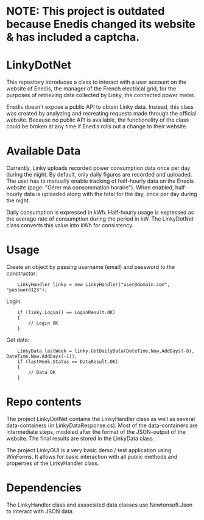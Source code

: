# NOTE: This project is outdated because Enedis changed its website & has included a captcha.

# LinkyDotNet

This repository introduces a class to interact with a user account on the website of Enedis, the manager of the French electrical grid, for the purposes of retrieving data collected by Linky, the connected power meter.

Enedis doesn't expose a public API to obtain Linky data. Instead, this class was created by analyzing and recreating requests made through the official website. Because no public API is available, the functionality of the class could be broken at any time if Enedis rolls out a change to their website.

# Available Data

Currently, Linky uploads recorded power consumption data once per day during the night. By default, only daily figures are recorded and uploaded. The user has to manually enable tracking of half-hourly data on the Enedis website (page: "Gérer ma consommation horaire"). When enabled, half-hourly data is uploaded along with the total for the day, once per day during the night.

Daily consumption is expressed in kWh. Half-hourly usage is expressed as the average rate of consumption during the period in kW. The LinkyDotNet class converts this value into kWh for consistency.

# Usage

Create an object by passing username (email) and password to the constructor:
````
    LinkyHandler linky = new LinkyHandler("user@domain.com", "password123");
````

Login:
````
    if (linky.Login() == LoginResult.OK)
    {
        // Login OK
    }
````

Get data:
````
    LinkyData lastWeek = linky.GetDailyData(DateTime.Now.AddDays(-8), DateTime.Now.AddDays(-1));
    if (lastWeek.Status == DataResult.OK)
    {
        // Data OK
    }
````

# Repo contents

The project LinkyDotNet contains the LinkyHandler class as well as several data-containers (in LinkyDataResponse.cs). Most of the data-containers are intermediate steps, modeled after the format of the JSON-output of the website. The final results are stored in the LinkyData class.
    
The project LinkyGUI is a very basic demo / test application using WinForms. It allows for basic interaction with all public methods and properties of the LinkyHandler class.

# Dependencies

The LinkyHandler class and associated data classes use Newtonsoft.Json to interact with JSON data.
